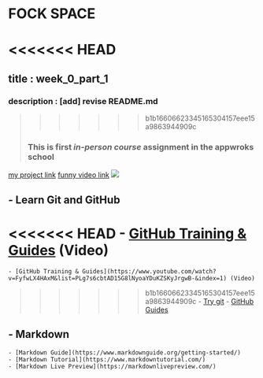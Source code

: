 # FOCK SPACE

<<<<<<< HEAD
=======
## title : week_0_part_1
### description : [add] revise README.md 
>>>>>>> b1b16606623345165304157eee15a9863944909c
>### This is first _in-person course_ assignment in the **appwroks school**

[my project link](https://github.com/fockspaces/Back-End-Class-Batch19/tree/main/students/fock)
[funny video link][link]
![](https://img.alicdn.com/imgextra/i3/3448992437/O1CN013Aidpg1TsBvDztQdh_!!3448992437.png)

[link]:https://www.youtube.com/watch?v=9U-nhRDr59w&ab_channel=Ng%E1%BB%8BchTV

## - Learn Git and GitHub

<<<<<<< HEAD
    - [GitHub Training & Guides](https://www.youtube.com/watch?v=FyfwLX4HAxM&list=PLg7s6cbtAD15G8lNyoaYDuKZSKyJrgwB-&index=1) (Video)
=======
    - [GitHub Training & Guides](https://www.youtube.com/watch?v=FyfwLX4HAxM&list=PLg7s6cbtAD15G8lNyoaYDuKZSKyJrgwB-&index=1) (Video)
>>>>>>> b1b16606623345165304157eee15a9863944909c
    - [Try git](https://try.github.io/)
    - [GitHub Guides](https://guides.github.com/)

## - Markdown

    - [Markdown Guide](https://www.markdownguide.org/getting-started/)
    - [Markdown Tutorial](https://www.markdowntutorial.com/)
    - [Markdown Live Preview](https://markdownlivepreview.com/)

